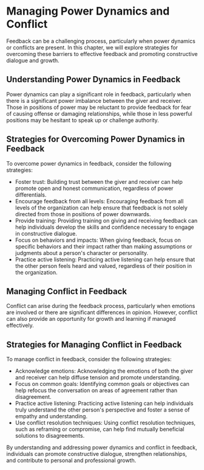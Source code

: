 Managing Power Dynamics and Conflict
==========================================================================================

Feedback can be a challenging process, particularly when power dynamics or conflicts are present. In this chapter, we will explore strategies for overcoming these barriers to effective feedback and promoting constructive dialogue and growth.

Understanding Power Dynamics in Feedback
----------------------------------------

Power dynamics can play a significant role in feedback, particularly when there is a significant power imbalance between the giver and receiver. Those in positions of power may be reluctant to provide feedback for fear of causing offense or damaging relationships, while those in less powerful positions may be hesitant to speak up or challenge authority.

Strategies for Overcoming Power Dynamics in Feedback
----------------------------------------------------

To overcome power dynamics in feedback, consider the following strategies:

* Foster trust: Building trust between the giver and receiver can help promote open and honest communication, regardless of power differentials.
* Encourage feedback from all levels: Encouraging feedback from all levels of the organization can help ensure that feedback is not solely directed from those in positions of power downwards.
* Provide training: Providing training on giving and receiving feedback can help individuals develop the skills and confidence necessary to engage in constructive dialogue.
* Focus on behaviors and impacts: When giving feedback, focus on specific behaviors and their impact rather than making assumptions or judgments about a person's character or personality.
* Practice active listening: Practicing active listening can help ensure that the other person feels heard and valued, regardless of their position in the organization.

Managing Conflict in Feedback
-----------------------------

Conflict can arise during the feedback process, particularly when emotions are involved or there are significant differences in opinion. However, conflict can also provide an opportunity for growth and learning if managed effectively.

Strategies for Managing Conflict in Feedback
--------------------------------------------

To manage conflict in feedback, consider the following strategies:

* Acknowledge emotions: Acknowledging the emotions of both the giver and receiver can help diffuse tension and promote understanding.
* Focus on common goals: Identifying common goals or objectives can help refocus the conversation on areas of agreement rather than disagreement.
* Practice active listening: Practicing active listening can help individuals truly understand the other person's perspective and foster a sense of empathy and understanding.
* Use conflict resolution techniques: Using conflict resolution techniques, such as reframing or compromise, can help find mutually beneficial solutions to disagreements.

By understanding and addressing power dynamics and conflict in feedback, individuals can promote constructive dialogue, strengthen relationships, and contribute to personal and professional growth.
